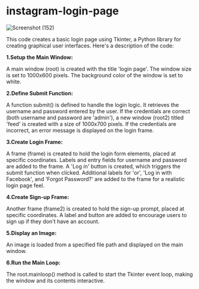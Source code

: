 # instagram-login-page
![Screenshot (152)](https://github.com/adhithyan46/instagram-login-page/assets/171124070/0814c283-71e6-4acf-95df-20bda9481aed)

This code creates a basic login page using Tkinter, a Python library for creating graphical user interfaces. Here's a description of the code:

**1.Setup the Main Window:**

A main window (root) is created with the title 'login page'.
The window size is set to 1000x600 pixels.
The background color of the window is set to white.

**2.Define Submit Function:**

A function submit() is defined to handle the login logic.
It retrieves the username and password entered by the user.
If the credentials are correct (both username and password are 'admin'), a new window (root2) titled 'feed' is created with a size of 1000x700 pixels.
If the credentials are incorrect, an error message is displayed on the login frame.

**3.Create Login Frame:**

A frame (frame) is created to hold the login form elements, placed at specific coordinates.
Labels and entry fields for username and password are added to the frame.
A 'Log in' button is created, which triggers the submit function when clicked.
Additional labels for 'or', 'Log in with Facebook', and 'Forgot Password?' are added to the frame for a realistic login page feel.

**4.Create Sign-up Frame:**

Another frame (frame2) is created to hold the sign-up prompt, placed at specific coordinates.
A label and button are added to encourage users to sign up if they don't have an account.

**5.Display an Image:**

An image is loaded from a specified file path and displayed on the main window.


**6.Run the Main Loop:**

The root.mainloop() method is called to start the Tkinter event loop, making the window and its contents interactive.

